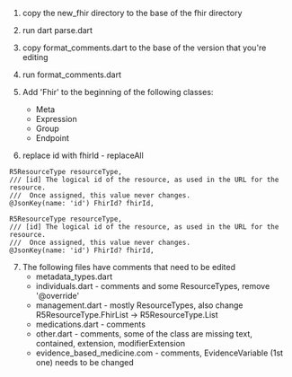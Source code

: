 1. copy the new_fhir directory to the base of the fhir directory
2. run dart parse.dart

3. copy format_comments.dart to the base of the version that you're editing
4. run format_comments.dart

5. Add 'Fhir' to the beginning of the following classes:
    - Meta
    - Expression
    - Group
    - Endpoint

6. replace id with fhirId - replaceAll
```
R5ResourceType resourceType,
/// [id] The logical id of the resource, as used in the URL for the resource.
///  Once assigned, this value never changes.
@JsonKey(name: 'id') FhirId? fhirId,
```

```
R5ResourceType resourceType,
/// [id] The logical id of the resource, as used in the URL for the resource.
///  Once assigned, this value never changes.
@JsonKey(name: 'id') FhirId? fhirId,
```

7. The following files have comments that need to be edited
    - metadata_types.dart
    - individuals.dart - comments and some ResourceTypes, remove '@override'
    - management.dart - mostly ResourceTypes, also change R5ResourceType.FhirList -> R5ResourceType.List
    - medications.dart - comments
    - other.dart - comments, some of the class are missing text, contained, extension, modifierExtension
    - evidence_based_medicine.com - comments, EvidenceVariable (1st one) needs to be changed